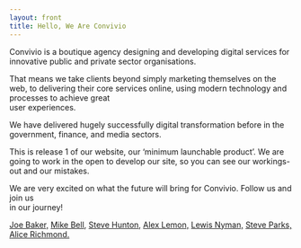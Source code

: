 ```yaml
---
layout: front
title: Hello, We Are Convivio
---
```


Convivio is a boutique agency designing and developing digital services for innovative public and private sector organisations.

That means we take clients beyond simply marketing themselves on the web, to delivering their core services online, using modern technology and processes to achieve great <br class="only-full-width" />user experiences.

We have delivered hugely successfully digital transformation before in the government, finance, and media sectors.

This is release 1 of our website, our ‘minimum launchable product’. We are going to work in the open to develop our site, so you can see our workings-out and our mistakes.

We are very excited on what the future will bring for Convivio. Follow us and join us <br class="only-full-width" />in our journey!

<a href="https://twitter.com/joesb" target="_blank">Joe Baker,</a> <a href="https://twitter.com/mikebell_"  target="_blank">Mike Bell,</a> <a href="https://twitter.com/SteveHunton" target="_blank">Steve Hunton,</a> <a href="https://twitter.com/Lemonosity" target="_blank">Alex Lemon,</a> <a href="https://twitter.com/lewisnyman" target="_blank">Lewis Nyman,</a> <a href="https://twitter.com/steveparks" target="_blank">Steve Parks,</a> <br class="only-full-width" /><a href="https://twitter.com/aliceyerichmond">Alice Richmond.</a> 
